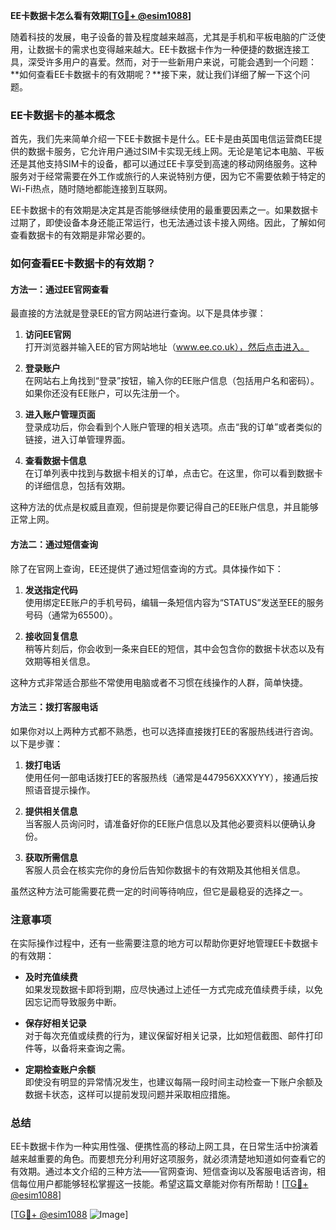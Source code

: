 **EE卡数据卡怎么看有效期[[TG💪+ @esim1088](https://t.me/s/esim1088)]**

随着科技的发展，电子设备的普及程度越来越高，尤其是手机和平板电脑的广泛使用，让数据卡的需求也变得越来越大。EE卡数据卡作为一种便捷的数据连接工具，深受许多用户的喜爱。然而，对于一些新用户来说，可能会遇到一个问题：**如何查看EE卡数据卡的有效期呢？**接下来，就让我们详细了解一下这个问题。

### EE卡数据卡的基本概念

首先，我们先来简单介绍一下EE卡数据卡是什么。EE卡是由英国电信运营商EE提供的数据卡服务，它允许用户通过SIM卡实现无线上网。无论是笔记本电脑、平板还是其他支持SIM卡的设备，都可以通过EE卡享受到高速的移动网络服务。这种服务对于经常需要在外工作或旅行的人来说特别方便，因为它不需要依赖于特定的Wi-Fi热点，随时随地都能连接到互联网。

EE卡数据卡的有效期是决定其是否能够继续使用的最重要因素之一。如果数据卡过期了，即使设备本身还能正常运行，也无法通过该卡接入网络。因此，了解如何查看数据卡的有效期是非常必要的。

### 如何查看EE卡数据卡的有效期？

#### 方法一：通过EE官网查看

最直接的方法就是登录EE的官方网站进行查询。以下是具体步骤：

1. **访问EE官网**  
   打开浏览器并输入EE的官方网站地址（www.ee.co.uk），然后点击进入。

2. **登录账户**  
   在网站右上角找到“登录”按钮，输入你的EE账户信息（包括用户名和密码）。如果你还没有EE账户，可以先注册一个。

3. **进入账户管理页面**  
   登录成功后，你会看到个人账户管理的相关选项。点击“我的订单”或者类似的链接，进入订单管理界面。

4. **查看数据卡信息**  
   在订单列表中找到与数据卡相关的订单，点击它。在这里，你可以看到数据卡的详细信息，包括有效期。

这种方法的优点是权威且直观，但前提是你要记得自己的EE账户信息，并且能够正常上网。

#### 方法二：通过短信查询

除了在官网上查询，EE还提供了通过短信查询的方式。具体操作如下：

1. **发送指定代码**  
   使用绑定EE账户的手机号码，编辑一条短信内容为“STATUS”发送至EE的服务号码（通常为65500）。

2. **接收回复信息**  
   稍等片刻后，你会收到一条来自EE的短信，其中会包含你的数据卡状态以及有效期等相关信息。

这种方式非常适合那些不常使用电脑或者不习惯在线操作的人群，简单快捷。

#### 方法三：拨打客服电话

如果你对以上两种方式都不熟悉，也可以选择直接拨打EE的客服热线进行咨询。以下是步骤：

1. **拨打电话**  
   使用任何一部电话拨打EE的客服热线（通常是447956XXXYYY），接通后按照语音提示操作。

2. **提供相关信息**  
   当客服人员询问时，请准备好你的EE账户信息以及其他必要资料以便确认身份。

3. **获取所需信息**  
   客服人员会在核实完你的身份后告知你数据卡的有效期及其他相关信息。

虽然这种方法可能需要花费一定的时间等待响应，但它是最稳妥的选择之一。

### 注意事项

在实际操作过程中，还有一些需要注意的地方可以帮助你更好地管理EE卡数据卡的有效期：

- **及时充值续费**  
  如果发现数据卡即将到期，应尽快通过上述任一方式完成充值续费手续，以免因忘记而导致服务中断。

- **保存好相关记录**  
  对于每次充值或续费的行为，建议保留好相关记录，比如短信截图、邮件打印件等，以备将来查询之需。

- **定期检查账户余额**  
  即使没有明显的异常情况发生，也建议每隔一段时间主动检查一下账户余额及数据卡状态，这样可以提前发现问题并采取相应措施。

### 总结

EE卡数据卡作为一种实用性强、便携性高的移动上网工具，在日常生活中扮演着越来越重要的角色。而要想充分利用好这项服务，就必须清楚地知道如何查看它的有效期。通过本文介绍的三种方法——官网查询、短信查询以及客服电话咨询，相信每位用户都能够轻松掌握这一技能。希望这篇文章能对你有所帮助！[[TG💪+ @esim1088](https://t.me/s/esim1088)]

[[TG💪+ @esim1088](https://t.me/s/esim1088) ![Image](https://i.postimg.cc/4NQfJmqS/Snipaste-2025-05-13-00-14-12.png)]